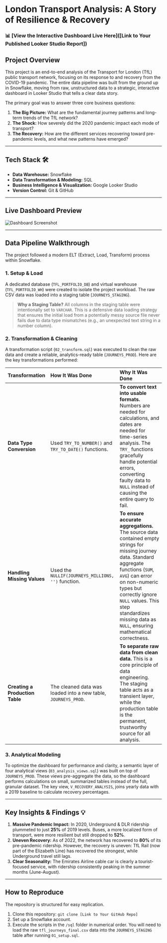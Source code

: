 # London Transport Analysis: A Story of Resilience & Recovery

### 📊 [View the Interactive Dashboard Live Here]([Link to Your Published Looker Studio Report])

## Project Overview
This project is an end-to-end analysis of the Transport for London (TfL) public transport network, focusing on its response to and recovery from the COVID-19 pandemic. The entire data pipeline was built from the ground up in Snowflake, moving from raw, unstructured data to a strategic, interactive dashboard in Looker Studio that tells a clear data story.

The primary goal was to answer three core business questions:
1.  **The Big Picture:** What are the fundamental journey patterns and long-term trends of the TfL network?
2.  **The Shock:** How severely did the 2020 pandemic impact each mode of transport?
3.  **The Recovery:** How are the different services recovering toward pre-pandemic levels, and what new patterns have emerged?

---
## Tech Stack 🛠️
* **Data Warehouse:** Snowflake
* **Data Transformation & Modeling:** SQL
* **Business Intelligence & Visualization:** Google Looker Studio
* **Version Control:** Git & GitHub

---
## Live Dashboard Preview
![Dashboard Screenshot](dashboard/overview.png)

---
## Data Pipeline Walkthrough

The project followed a modern ELT (Extract, Load, Transform) process within Snowflake.

### 1. Setup & Load
A dedicated database (`TFL_PORTFOLIO_DB`) and virtual warehouse (`TFL_PORTFOLIO_WH`) were created to isolate the project workload. The raw CSV data was loaded into a staging table (`JOURNEYS_STAGING`).

> **Why a Staging Table?**
> All columns in the staging table were intentionally set to `VARCHAR`. This is a defensive data loading strategy that ensures the initial load from a potentially messy source file never fails due to data type mismatches (e.g., an unexpected text string in a number column).

### 2. Transformation & Cleaning

A transformation script (`02_transform.sql`) was executed to clean the raw data and create a reliable, analytics-ready table (`JOURNEYS_PROD`). Here are the key transformations performed:

| Transformation | How It Was Done | Why It Was Done |
| :--- | :--- | :--- |
| **Data Type Conversion** | Used `TRY_TO_NUMBER()` and `TRY_TO_DATE()` functions. | **To convert text into usable formats.** Numbers are needed for calculations, and dates are needed for time-series analysis. The `TRY_` functions gracefully handle potential errors, converting faulty data to `NULL` instead of causing the entire query to fail. |
| **Handling Missing Values** | Used the `NULLIF(JOURNEYS_MILLIONS, '')` function. | **To ensure accurate aggregations.** The source data contained empty strings for missing journey data. Standard aggregate functions (`SUM`, `AVG`) can error on non-numeric types but correctly ignore `NULL` values. This step standardizes missing data as `NULL`, ensuring mathematical correctness. |
| **Creating a Production Table** | The cleaned data was loaded into a new table, `JOURNEYS_PROD`. | **To separate raw data from clean data.** This is a core principle of data engineering. The staging table acts as a transient layer, while the production table is the permanent, trustworthy source for all analysis. |

### 3. Analytical Modeling
To optimize the dashboard for performance and clarity, a semantic layer of four analytical views (`03_analysis_views.sql`) was built on top of `JOURNEYS_PROD`. These views pre-aggregate the data, so the dashboard performs calculations on small, summarized tables instead of the full, granular dataset. The key view, `V_RECOVERY_ANALYSIS`, joins yearly data with a 2019 baseline to calculate recovery percentages.

---
## Key Insights & Findings 💡
1.  **Massive Pandemic Impact:** In 2020, Underground & DLR ridership plummeted to just **25%** of 2019 levels. Buses, a more localized form of transport, were more resilient but still dropped to **52%**.
2.  **Uneven Recovery:** As of 2022, the network has recovered to **80%** of its pre-pandemic ridership. However, the recovery is uneven: TfL Rail (now part of the Elizabeth Line) has recovered the strongest, while Underground travel still lags.
3.  **Clear Seasonality:** The Emirates Airline cable car is clearly a tourist-focused service, with ridership consistently peaking in the summer months (June-August).

---
## How to Reproduce
The repository is structured for easy replication.
1.  Clone this repository: `git clone [Link to Your GitHub Repo]`
2.  Set up a Snowflake account.
3.  Execute the scripts in the `/sql` folder in numerical order. You will need to load the raw `tfl_journeys_final.csv` data into the `JOURNEYS_STAGING` table after running `01_setup.sql`.